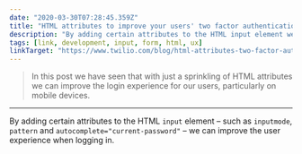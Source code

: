 ```yaml
---
date: "2020-03-30T07:28:45.359Z"
title: "HTML attributes to improve your users' two factor authentication experience (Twilio"
description: "By adding certain attributes to the HTML input element we can improve the user experience when logging in"
tags: [link, development, input, form, html, ux]
linkTarget: "https://www.twilio.com/blog/html-attributes-two-factor-authentication-autocomplete"
---
```

> In this post we have seen that with just a sprinkling of HTML attributes we can improve the login experience for our users, particularly on mobile devices.
---

By adding certain attributes to the HTML `input` element – such as `inputmode`, `pattern` and `autocomplete="current-password"` – we can improve the user experience when logging in.
